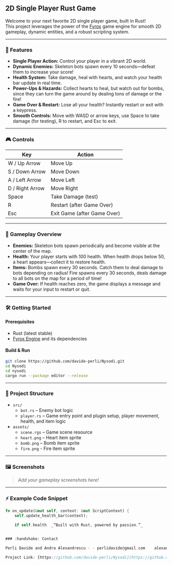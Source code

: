 ## 2D Single Player Rust Game

Welcome to your next favorite 2D single player game, built in Rust!  
This project leverages the power of the [Fyrox](https://fyrox.rs/) game engine for smooth 2D gameplay, dynamic entities, and a robust scripting system.

---

### 🚀 Features

- **Single Player Action:** Control your player in a vibrant 2D world.
- **Dynamic Enemies:** Skeleton bots spawn every 10 seconds—defeat them to increase your score!
- **Health System:** Take damage, heal with hearts, and watch your health bar update in real time.
- **Power-Ups & Hazards:** Collect hearts to heal, but watch out for bombs, since they can turn the game around by dealing tons of damage or the fire!
- **Game Over & Restart:** Lose all your health? Instantly restart or exit with a keypress.
- **Smooth Controls:** Move with WASD or arrow keys, use Space to take damage (for testing), R to restart, and Esc to exit.

---

### 🎮 Controls

| Key             | Action                        |
|-----------------|------------------------------|
| W / Up Arrow    | Move Up                      |
| S / Down Arrow  | Move Down                    |
| A / Left Arrow  | Move Left                    |
| D / Right Arrow | Move Right                   |
| Space           | Take Damage (test)           |
| R               | Restart (after Game Over)    |
| Esc             | Exit Game (after Game Over)  |

---

### 🧩 Gameplay Overview

- **Enemies:** Skeleton bots spawn periodically and become visible at the center of the map.
- **Health:** Your player starts with 100 health. When health drops below 50, a heart appears—collect it to restore health.
- **Items:** Bombs spawn every 30 seconds. Catch them to deal damage to bots depending on radius! Fire spawns every 30 seconds, deals damage to all bots on the map for a period of time!
- **Game Over:** If health reaches zero, the game displays a message and waits for your input to restart or quit.

---

### 🛠️ Getting Started

#### **Prerequisites**
- Rust (latest stable)
- [Fyrox Engine](https://fyrox.rs/) and its dependencies

#### **Build & Run**

```bash
git clone https://github.com/davide-perli/Nysodi.git
cd Nysodi
cd nysodi
cargo run --package editor --release
```

---

### 📁 Project Structure

- `src/`
  - `bot.rs` – Enemy bot logic
  - `player.rs` – Game entry point and plugin setup, player movement, health, and item logic
- `assets/`
  - `scene.rgs` – Game scene resource
  - `heart.png` – Heart item sprite
  - `bomb.png` – Bomb item sprite
  - `fire.png` - Fire item sprite

---

### 🖼️ Screenshots

> _Add your gameplay screenshots here!_

---

### ⚡ Example Code Snippet

```rust
fn on_update(&mut self, context: &mut ScriptContext) {
    self.update_health_bar(context);

    if self.health  _“Built with Rust, powered by passion.”_


### :handshake: Contact

Perli Davide and Andra Alexandrescu - - perlidavide@gmail.com    alexandrecuandra2005@gmail.com

Project Link: [https://github.com/davide-perli/Nysodi](https://github.com/davide-perli/Nysodi)
